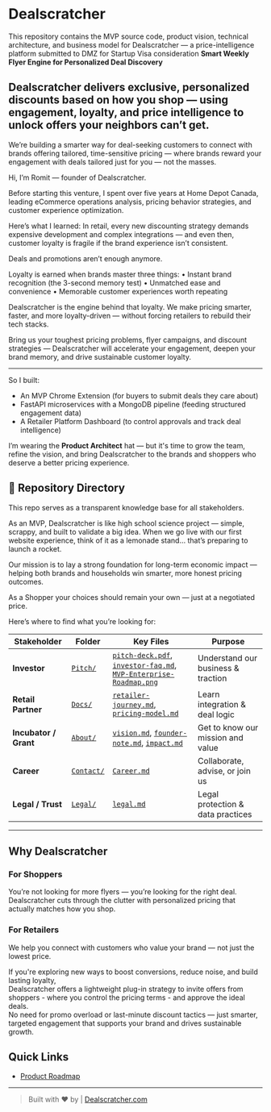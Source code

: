 # Dealscratcher
This repository contains the MVP source code, product vision, technical architecture, and business model for Dealscratcher — a price-intelligence platform submitted to DMZ for Startup Visa consideration
**Smart Weekly Flyer Engine for Personalized Deal Discovery**

Dealscratcher delivers exclusive, personalized discounts based on how you shop — using engagement, loyalty, and price intelligence to unlock offers your neighbors can’t get.
---
We’re building a smarter way for deal-seeking customers to connect with brands offering tailored, time-sensitive pricing — where brands reward your engagement with deals tailored just for you — not the masses.

Hi, I’m Romit — founder of Dealscratcher.

Before starting this venture, I spent over five years at Home Depot Canada, leading eCommerce operations analysis, pricing behavior strategies, and customer experience optimization.

Here’s what I learned:
In retail, every new discounting strategy demands expensive development and complex integrations — and even then, customer loyalty is fragile if the brand experience isn’t consistent.

Deals and promotions aren’t enough anymore.

Loyalty is earned when brands master three things:
	•	Instant brand recognition (the 3-second memory test)
	•	Unmatched ease and convenience
	•	Memorable customer experiences worth repeating

Dealscratcher is the engine behind that loyalty.
We make pricing smarter, faster, and more loyalty-driven — without forcing retailers to rebuild their tech stacks.

Bring us your toughest pricing problems, flyer campaigns, and discount strategies —
Dealscratcher will accelerate your engagement, deepen your brand memory, and drive sustainable customer loyalty.

---

So I built:

- An MVP Chrome Extension (for buyers to submit deals they care about)
- FastAPI microservices with a MongoDB pipeline (feeding structured engagement data)
- A Retailer Platform Dashboard (to control approvals and track deal intelligence)

I’m wearing the **Product Architect** hat — but it's time to grow the team, refine the vision, and bring Dealscratcher to the brands and shoppers who deserve a better pricing experience.

## 📁 Repository Directory

This repo serves as a transparent knowledge base for all stakeholders.

As an MVP, Dealscratcher is like high school science project — simple, scrappy, and built to validate a big idea. When we go live with our first website experience, think of it as a lemonade stand… that’s preparing to launch a rocket.

Our mission is to lay a strong foundation for long-term economic impact — helping both brands and households win smarter, more honest pricing outcomes.

As a Shopper your choices should remain your own — just at a negotiated price.

Here’s where to find what you’re looking for:

| Stakeholder         | Folder         | Key Files                                    | Purpose |
|---------------------|----------------|------------------------------------------------|-----------|
| **Investor**         | [`Pitch/`](Pitch)       | [`pitch-deck.pdf`](Pitch/pitch-deck.pdf), [`investor-faq.md`](Pitch/investor-faq.md), [`MVP-Enterprise-Roadmap.png`](Pitch/MVP-Enterprise-Roadmap.png) | Understand our business & traction |
| **Retail Partner**   | [`Docs/`](Docs)         | [`retailer-journey.md`](Docs/retailer-journey.md), [`pricing-model.md`](Docs/pricing-model.md) | Learn integration & deal logic |
| **Incubator / Grant**| [`About/`](About)       | [`vision.md`](About/vision.md), [`founder-note.md`](About/founder-note.md), [`impact.md`](About/impact.md) | Get to know our mission and value |
| **Career**      | [`Contact/`](Contact)   | [`Career.md`](Contact/Career.md) | Collaborate, advise, or join us |
| **Legal / Trust**    | [`Legal/`](Legal)       | [`legal.md`](Legal/legal.md)  | Legal protection & data practices |

---

## Why Dealscratcher

### For Shoppers
You’re not looking for more flyers — you’re looking for the right deal.  
Dealscratcher cuts through the clutter with personalized pricing that actually matches how you shop.

### For Retailers
We help you connect with customers who value your brand — not just the lowest price.

If you're exploring new ways to boost conversions, reduce noise, and build lasting loyalty,  
Dealscratcher offers a lightweight plug-in strategy to invite offers from shoppers - where you control the pricing terms - and approve the ideal deals.  
No need for promo overload or last-minute discount tactics — just smarter, targeted engagement that supports your brand and drives sustainable growth.

## Quick Links
- [Product Roadmap](Pitch/MVP-Enterprise-Roadmap.png)

---

> Built with ❤️ by | [Dealscratcher.com](https://dealscratcher.com)
